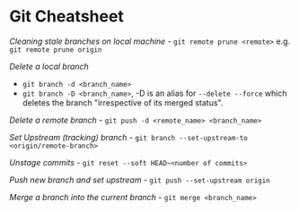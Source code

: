 # Git Cheatsheet

*Cleaning stale branches on local machine* - `git remote prune <remote>` e.g. `git remote prune origin`

*Delete a local branch*
* `git branch -d <branch_name>`
* `git branch -D <branch_name>`, -D is an alias for `--delete --force` which deletes the branch "irrespective of its merged status".

*Delete a remote branch* - `git push -d <remote_name> <branch_name>`

*Set Upstream (tracking) branch* - `git branch --set-upstream-to <origin/remote-branch>`

*Unstage commits* - `git reset --soft HEAD~<number of commits>`

*Push new branch and set upstream* - `git push --set-upstream origin`

*Merge a branch into the current branch* - `git merge <branch_name>`

